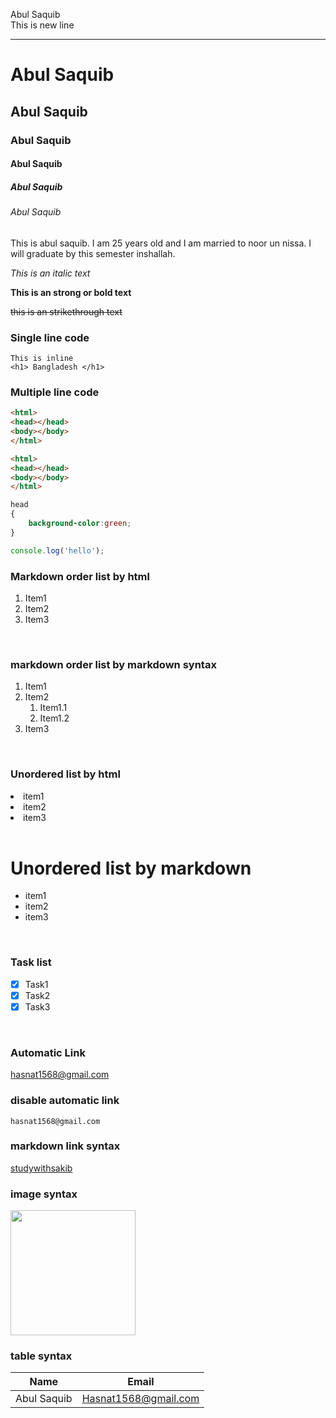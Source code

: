 <!-- markdown tutorial-->

Abul Saquib </br>
This is new line <hr/>

# Abul Saquib
## Abul Saquib
### Abul Saquib
#### Abul Saquib
##### Abul Saquib
###### Abul Saquib

<p>This is abul saquib. I am 25 years old and I am married to noor un nissa. I will graduate by this semester inshallah.</p>

<i>This is an italic text</i>

__This is an strong or bold text__ 

<del>this is an strikethrough text </del>

### Single line code  
`This is inline`</br>
`<h1> Bangladesh </h1>`

### Multiple line code

```html
<html>
<head></head>
<body></body>
</html>

```

```html
<html>
<head></head>
<body></body>
</html>

```

```css
head
{
    background-color:green;
}

```

```Javascript
console.log('hello');

```
### Markdown order list by html
<ol>
<li>Item1</li>
<li>Item2</li>
<li>Item3</li>
</ol>

</br>

### markdown order list by markdown syntax
1. Item1  
2. Item2   
   1.  Item1.1  
   2.  Item1.2  
3. Item3
   
</br>

### Unordered list by html
<li>item1</li>
<li>item2</li>
<li>item3</li>

</br>

# Unordered list by markdown
- item1
- item2
- item3

</br>

### Task list

- [x] Task1
- [x] Task2
- [x] Task3

</br>

### Automatic Link
hasnat1568@gmail.com

### disable automatic link
`hasnat1568@gmail.com`

### markdown link syntax
[studywithsakib][websitelink]

<!--all link is here-->
[websitelink]:(hasnat1568@gmail.com)

### image syntax
<img src ="./images/0G9A6335.jpg" width="200"
tittle="profile image"/>


### table syntax
| Name | Email |
| ---- | ---- |
| Abul Saquib | Hasnat1568@gmail.com














